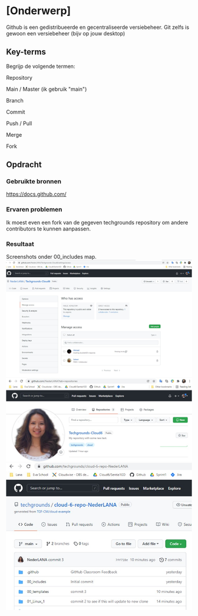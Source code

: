 # [Onderwerp]
Github is een gedistribueerde en gecentraliseerde versiebeheer. Git zelfs is gewoon een versiebeheer (bijv op jouw desktop)

## Key-terms
Begrijp de volgende termen:

Repository

Main / Master (ik gebruik "main")

Branch

Commit

Push / Pull

Merge

Fork

## Opdracht
### Gebruikte bronnen
https://docs.github.com/

### Ervaren problemen
Ik moest even een fork van de gegeven techgrounds repository om andere contributors te kunnen aanpassen. 

### Resultaat
Screenshots onder 00_includes map.
![contributorsscrnsht](https://github.com/techgrounds/cloud-6-repo-NederLANA/blob/main/00_includes/Git01-contributors.jpg)
![newrepository](https://github.com/techgrounds/cloud-6-repo-NederLANA/blob/main/00_includes/Git01-newrepository.jpg)
![push](https://github.com/techgrounds/cloud-6-repo-NederLANA/blob/main/00_includes/Git01-pushtorepository.jpg)
